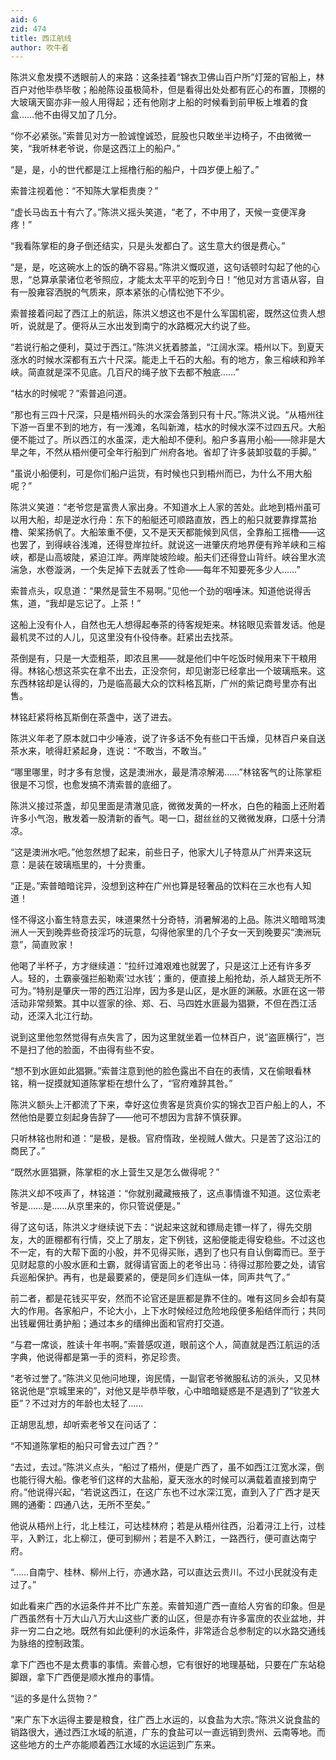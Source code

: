 ```yaml
---
aid: 6
zid: 474
title: 西江航线
author: 吹牛者
---
```


陈洪义愈发摸不透眼前人的来路：这条挂着“锦衣卫佛山百户所”灯笼的官船上，林百户对他毕恭毕敬；船舱陈设虽极简朴，但是看得出处处都有匠心的布置，顶棚的大玻璃天窗亦非一般人用得起；还有他刚才上船的时候看到前甲板上堆着的食盒……他不由得又加了几分。

“你不必紧张。”索普见对方一脸诚惶诚恐，屁股也只敢坐半边椅子，不由微微一笑，“我听林老爷说，你是这西江上的船户。”

“是，是，小的世代都是江上摇橹行船的船户，十四岁便上船了。”

索普注视着他：“不知陈大掌柜贵庚？”

“虚长马齿五十有六了。”陈洪义摇头笑道，“老了，不中用了，天候一变便浑身疼！”

“我看陈掌柜的身子倒还结实，只是头发都白了。这生意大约很是费心。”

“是，是，吃这碗水上的饭的确不容易。”陈洪义慨叹道，这句话顿时勾起了他的心思，“总算承蒙诸位老爷照应，才能太太平平的吃到今日！”他见对方言语从容，自有一股雍容洒脱的气质来，原本紧张的心情松弛下不少。

索普接着问起了西江上的航运，陈洪义想这也不是什么军国机密，既然这位贵人想听，说就是了。便将从三水出发到南宁的水路概况大约说了些。

“若说行船之便利，莫过于西江。”陈洪义抚着膝盖，“江阔水深。梧州以下。到夏天涨水的时候水深都有五六十尺深。能走上千石的大船。有的地方，象三榕峡和羚羊峡。简直就是深不见底。几百尺的绳子放下去都不触底……”

“枯水的时候呢？”索普追问道。

“那也有三四十尺深，只是梧州码头的水深会落到只有十尺。”陈洪义说。“从梧州往下游一百里不到的地方，有一浅滩，名叫新滩，枯水的时候水深不过四五尺。大船便不能过了。所以西江的水虽深，走大船却不便利。船户多喜用小船――除非是大旱之年，不然从梧州便可全年行船到广州府各地。省却了许多装卸驳载的手脚。”

“虽说小船便利，可是你们船户运货，有时候也只到梧州而已，为什么不用大船呢？”

陈洪义笑道：“老爷您是富贵人家出身。不知道水上人家的苦处。此地到梧州虽可以用大船，却是逆水行舟：东下的船艇还可顺路直放，西上的船只就要靠撑蒿抬橹、架桨扬帆了。大船笨重不便，又不是天天都能候到风信，全靠船工摇橹――这也罢了，到得峡谷浅滩，还得登岸拉纤。就说这一进肇庆府地界便有羚羊峡和三榕峡，都是山高坡陡，紧迫江岸。两岸陡坡险峻。船夫们还得登山背纤。峡谷里水流湍急，水卷漩涡，一个失足掉下去就丢了性命――每年不知要死多少人……”

索普点头，叹息道：“果然是营生不易啊。”见他一个劲的咽唾沫。知道他说得舌焦，道，“我却是忘记了。上茶！”

这船上没有仆人，自然也无人想得起奉茶的待客规矩来。林铭眼见索普发话。他是最机灵不过的人儿，见这里没有仆役侍奉。赶紧出去找茶。

茶倒是有，只是一大壶粗茶，即浓且黑――就是他们中午吃饭时候用来下干粮用得。林铭心想这茶实在拿不出去，正没奈何，却见谢澎已经拿出一个玻璃瓶来。这东西林铭却是认得的，乃是临高最大众的饮料格瓦斯，广州的紫记商号里亦有出售。

林铭赶紧将格瓦斯倒在茶盏中，送了进去。

陈洪义年老了原本就口中少唾液，说了许多话不免有些口干舌燥，见林百户亲自送茶水来，唬得赶紧起身，连说：“不敢当，不敢当。”

“哪里哪里，时才多有怠慢，这是澳洲水，最是清凉解渴……”林铭客气的让陈掌柜很是不习惯，也愈发搞不清索普的底细了。

陈洪义接过茶盏，却见里面是清澈见底，微微发黄的一杯水，白色的釉面上还附着许多小气泡，散发着一股清新的香气。喝一口，甜丝丝的又微微发麻，口感十分清凉。

“这是澳洲水吧。”他忽然想了起来，前些日子，他家大儿子特意从广州弄来这玩意：是装在玻璃瓶里的，十分贵重。

“正是。”索普暗暗诧异，没想到这种在广州也算是轻奢品的饮料在三水也有人知道！

怪不得这小畜生特意去买，味道果然十分奇特，消暑解渴的上品。陈洪义暗暗骂澳洲人一天到晚弄些奇技淫巧的玩意，勾得他家里的几个子女一天到晚要买“澳洲玩意”，简直败家！

他喝了半杯子，方才继续道：“拉纤过滩艰难也就罢了，只是这江上还有许多歹人。轻的，土霸豪强拦船勒索‘过水钱’；重的，便直接上船抢劫，杀人越货无所不可为。”特别是肇庆一带的西江沿岸，因为多是山区，是水匪的渊蔽。水匪在这一带活动非常频繁。其中以疍家的徐、郑、石、马四姓水匪最为猖獗，不但在西江活动，还深入北江行劫。

说到这里他忽然觉得有点失言了，因为这里就坐着一位林百户，说“盗匪横行”，岂不是扫了他的脸面，不由得有些不安。

“想不到水匪如此猖獗。”索普注意到他的脸色露出不自在的表情，又在偷眼看林铭，稍一捉摸就知道陈掌柜在想什么了，“官府难辞其咎。”

陈洪义额头上汗都流了下来，幸好这位贵客是货真价实的锦衣卫百户船上的人，不然他怕是要立刻起身告辞了――他可不想因为言辞不慎获罪。

只听林铭也附和道：“是极，是极。官府惰政，坐视贼人做大。只是苦了这沿江的商民了。”

“既然水匪猖獗，陈掌柜的水上营生又是怎么做得呢？”

陈洪义却不吱声了，林铭道：“你就别藏藏掖掖了，这点事情谁不知道。这位索老爷是……是……从京里来的，你只管说便是。”

得了这句话，陈洪义才继续说下去：“说起来这就和镖局走镖一样了，得先交朋友，大的匪棚都有行情，交上了朋友，定下例钱，这船便能走得安稳些。不过这也不一定，有的大帮下面的小股，并不见得买账，遇到了也只有自认倒霉而已。至于见财起意的小股水匪和土霸，就得请官面上的老爷出马：待得过那险要之处，请官兵巡船保护。再有，也是最要紧的，便是同乡们连纵一体，同声共气了。”

前二者，都是花钱买平安，然而不论官还是匪都是靠不住的。唯有这同乡会却有莫大的作用。各家船户，不论大小，上下水时候经过危险地段便多船结伴而行；共同出钱雇佣壮勇护船；通过本乡的缙绅出面和官府打交道。

“与君一席谈，胜读十年书啊。”索普感叹道，眼前这个人，简直就是西江航运的活字典，他说得都是第一手的资料，弥足珍贵。

“老爷过誉了。”陈洪义见他问地理，询民情，一副官老爷微服私访的派头，又见林铭说他是“京城里来的”，对他又是毕恭毕敬，心中暗暗疑惑是不是遇到了“钦差大臣”？不过对方的年龄也太轻了……

正胡思乱想，却听索老爷又在问话了：

“不知道陈掌柜的船只可曾去过广西？”

“去过，去过。”陈洪义点头，“船过了梧州，便是广西了，虽不如西江江宽水深，倒也能行得大船。像老爷们这样的大盐船，夏天涨水的时候可以满载着直接到南宁府。”他说得兴起，“若说这西江，在这广东也不过水深江宽，直到入了广西才是天赐的通衢：四通八达，无所不至矣。”

他说从梧州上行，北上桂江，可达桂林府；若是从梧州往西，沿着浔江上行，过桂平，入黔江，北上柳江，便可到柳州；若是不入黔江，一路西行，便可直达南宁府。

“……自南宁、桂林、柳州上行，亦通水路，可以直达云贵川。不过小民就没有走过了。”

如此看来广西的水运条件并不比广东差。索普知道广西一直给人穷省的印象。但是广西虽然有十万大山八万大山这些广袤的山区，但是亦有许多富庶的农业盆地，并非一穷二白之地。既然有如此便利的水运条件，非常适合总参制定的以水路交通线为脉络的控制政策。

拿下广西也不是太费事的事情。索普心想，它有很好的地理基础，只要在广东站稳脚跟，拿下广西便是顺水推舟的事情。

“运的多是什么货物？”

“来广东下水运得主要是粮食，往广西上水运的，以食盐为大宗。”陈洪义说食盐的销路很大，通过西江水域的航道，广东的食盐可以一直远销到贵州、云南等地。而这些地方的土产亦能顺着西江水域的水运运到广东来。
